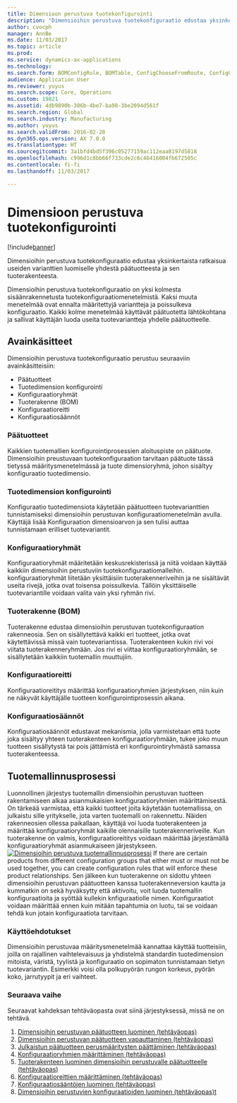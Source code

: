 ```yaml
---
title: Dimensioon perustuva tuotekonfigurointi
description: "Dimensioihin perustuva tuotekonfiguraatio edustaa yksinkertaista ratkaisua useiden varianttien luomiselle yhdestä päätuotteesta ja sen tuoterakenteesta."
author: cvocph
manager: AnnBe
ms.date: 11/03/2017
ms.topic: article
ms.prod: 
ms.service: dynamics-ax-applications
ms.technology: 
ms.search.form: BOMConfigRule, BOMTable, ConfigChooseFromRoute, ConfigGroup, ConfigHierarchy, EcoResDimensionBasedConfiguration
audience: Application User
ms.reviewer: yuyus
ms.search.scope: Core, Operations
ms.custom: 19821
ms.assetid: 4db9890b-306b-4be7-ba98-3be2094d561f
ms.search.region: Global
ms.search.industry: Manufacturing
ms.author: yuyus
ms.search.validFrom: 2016-02-28
ms.dyn365.ops.version: AX 7.0.0
ms.translationtype: HT
ms.sourcegitcommit: 3a1bfd4bd5f396c05277159ac112eaa8197d5818
ms.openlocfilehash: c996d1c8bb66f733cde2c6c46416004fb672505c
ms.contentlocale: fi-fi
ms.lasthandoff: 11/03/2017

---
```


# <a name="dimension-based-product-configuration"></a>Dimensioon perustuva tuotekonfigurointi

[!include[banner](../includes/banner.md)]


Dimensioihin perustuva tuotekonfiguraatio edustaa yksinkertaista ratkaisua useiden varianttien luomiselle yhdestä päätuotteesta ja sen tuoterakenteesta.

Dimensioihin perustuva tuotekonfiguraatio on yksi kolmesta sisäänrakennetusta tuotekonfiguraatiomenetelmistä. Kaksi muuta menetelmää ovat ennalta määritettyjä variantteja ja poissulkeva konfiguraatio. Kaikki kolme menetelmää käyttävät päätuotetta lähtökohtana ja sallivat käyttäjän luoda useita tuotevariantteja yhdelle päätuotteelle.

## <a name="key-concepts"></a>Avainkäsitteet
Dimensioihin perustuva tuotekonfiguraatio perustuu seuraaviin avainkäsitteisiin:

-   Päätuotteet
-   Tuotedimension konfigurointi
-   Konfiguraatioryhmät
-   Tuoterakenne (BOM)
-   Konfiguraatioreitti
-   Konfiguraatiosäännöt

### <a name="product-masters"></a>Päätuotteet

Kaikkien tuotemallien konfigurointiprosessien aloituspiste on päätuote. Dimensioihin preustuvaan tuotekonfiguraation tarvitaan päätuote tässä tietyssä määritysmenetelmässä ja tuote dimensioryhmä, johon sisältyy konfiguraatio tuotedimensio.

### <a name="configuration-product-dimension"></a>Tuotedimension konfigurointi

Konfiguraatio tuotedimensiota käytetään päätuotteen tuotevarianttien tunnistamiseksi dimensioihin perustuvan konfiguraatiomenetelmän avulla. Käyttäjä lisää Konfiguraation dimensioarvon ja sen tulisi auttaa tunnistamaan erilliset tuotevariantit.

### <a name="configuration-groups"></a>Konfiguraatioryhmät

Konfiguraatioryhmät määritetään keskusrekisterissä ja niitä voidaan käyttää kaikkiin dimensioihin perustuviin tuotekonfiguraatiomalleihin. konfiguraatioryhmät liitetään yksittäisiin tuoterakenneriveihin ja ne sisältävät useita rivejä, jotka ovat toisensa poissulkevia. Tällöin yksittäiselle tuotevariantille voidaan valita vain yksi ryhmän rivi.

### <a name="bill-of-materials-bom"></a>Tuoterakenne (BOM)

Tuoterakenne edustaa dimensioihin perustuvan tuotekonfiguraation rakenneosia. Sen on sisällytettävä kaikki eri tuotteet, jotka ovat käytettävissä missä vain tuotevariantissa. Tuoterakenteen kukin rivi voi viitata tuoterakenneryhmään. Jos rivi ei viittaa konfiguraatioryhmään, se sisällytetään kaikkiin tuotemallin muuttujiin.

### <a name="configuration-route"></a>Konfiguraatioreitti

Konfiguraatioreititys määrittää konfiguraatioryhmien järjestyksen, niin kuin ne näkyvät käyttäjälle tuotteen konfigurointiprosessin aikana.

### <a name="configuration-rules"></a>Konfiguraatiosäännöt

Konfiguraatiosäännöt edustavat mekanismia, jolla varmistetaan että tuote joka sisältyy yhteen tuoterakenteen konfiguraatioryhmään, tukee joko muun tuotteen sisällytystä tai pois jättämistä eri konfigurointiryhmästä samassa tuoterakenteessa.

## <a name="product-modeling-process"></a>Tuotemallinnusprosessi
Luonnollinen järjestys tuotemallin dimensioihin perustuvan tuotteen rakentamiseen alkaa asianmukaisien konfiguraatioryhmien määrittämisestä. On tärkeää varmistaa, että kaikki tuotteet joita käytetään tuotemallissa, on julkaistu sille yritykselle, jota varten tuotemalli on rakennettu. Näiden rakenneosien ollessa paikallaan, käyttäjä voi luoda tuoterakenteen ja määrittää konfiguraatioryhmät kaikille olennaisille tuoterakenneriveille. Kun tuoterakenne on valmis, konfiguraatioreititys voidaan määrittää järjestämällä konfiguraatioryhmät asianmukaiseen järjestykseen. [![Dimensioihin perustuva tuotemallinnusprosessi](./media/dimension-based-product-modeling-process-v1.png)](./media/dimension-based-product-modeling-process-v1.png) If there are certain products from different configuration groups that either must or must not be used together, you can create configuration rules that will enforce these product relationships. Sen jälkeen kun tuoterakenne on sidottu yhteen dimensioihin perustuvan päätuotteen kanssa tuoterakenneversion kautta ja kummatkin on sekä hyväksytty että aktivoitu, voit luoda tuotemallin konfiguraatioita ja syöttää kullekin knfiguraatiolle nimen. Konfiguraatiot voidaan määrittää ennen kuin mitään tapahtumia on luotu, tai se voidaan tehdä kun jotain konfiguraatiota tarvitaan.

### <a name="suggested-use"></a>Käyttöehdotukset

Dimensioihin perustuvaa määritysmenetelmää kannattaa käyttää tuotteisiin, joilla on rajallinen vaihtelevaisuus ja yhdistelmä standardin tuotedimension mitoista, väristä, tyylistä ja konfiguraatio on sopimaton tunnistamaan tietyn tuotevariantin. Esimerkki voisi olla polkupyörän rungon korkeus, pyörän koko, jarrutyypit ja eri vaihteet.

### <a name="next-step"></a>Seuraava vaihe 

Seuraavat kahdeksan tehtäväopasta ovat siinä järjestyksessä, missä ne on tehtävä. 

1.  [Dimensioihin perustuvan päätuotteen luominen (tehtäväopas)](tasks/create-dimension-based-product-master.md)
2.  [Dimensioihin perustuvan päätuotteen vapauttaminen (tehtäväopas)](tasks/release-dimension-based-product-master.md)
3.  [Julkaistun päätuotteen perusmääritysten päättäminen (tehtäväopas)](tasks/complete-basic-setup-released-product-master.md)
4.  [Konfiguraatioryhmien määrittäminen (tehtäväopas)](tasks/define-configuration-groups.md)
5.  [Tuoterakenteen luominen dimensioihin perustuvalle päätuotteelle (tehtäväopas)](tasks/create-bill-materials-dimension-based-product-master.md)
6.  [Konfiguraatioreittien määrittäminen (tehtäväopas)](tasks/define-configuration-route.md)
7.  [Konfiguraatiosääntöjen luominen (tehtäväopas)](tasks/create-configuration-rules.md)
8.  [Dimensioihin perustuvien konfiguraatioiden luominen (tehtäväopas)t](tasks/create-dimension-based-configurations.md)


